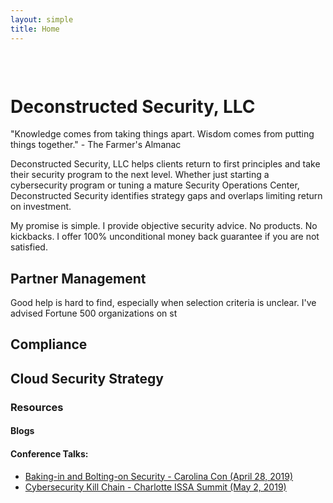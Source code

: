 ```yaml
---
layout: simple
title: Home
---
```


<div style="background-image:url(images/rick-mason-532835-unsplash-cropped-1440.png); position: absolute; top: 0; right: 0; bottom: 0; left: 0; width: 100%; height: 10em; background-position: 50% 50%; background-size: cover;"></div>

<div style="margin-top:6em;">
<h1>Deconstructed Security, LLC</h1>
<span>"Knowledge comes from taking things apart.  Wisdom comes from putting things together." - The Farmer's Almanac</span>

<p>Deconstructed Security, LLC helps clients return to first principles and take their security program to the next level.  Whether just starting a cybersecurity program or tuning a mature Security Operations Center, Deconstructed Security identifies strategy gaps and overlaps limiting return on investment.</p>

<p>My promise is simple.  I provide objective security advice.  No products.  No kickbacks.  I offer 100% unconditional money back guarantee if you are not satisfied.</p>

<h2> Partner Management</h2>
<p>  Good help is hard to find, especially when selection criteria is unclear.  I've advised Fortune 500 organizations on st</p>

<h2>Compliance</h2>
<p></p>


<h2>Cloud Security Strategy</h2>
<p></p>

<h3>Resources</h3>


<h4>Blogs</h4>

<h4>Conference Talks:</h4>
<ul>
<li> <a href="/talks/BakeBolt-CarolinaCon20190428/">Baking-in and Bolting-on Security - Carolina Con (April 28, 2019)</a></li>
<li> <a href="/talks/KillChain-ISSA-20190502/">Cybersecurity Kill Chain - Charlotte ISSA Summit (May 2, 2019)</a></li>
</ul>


</div>
